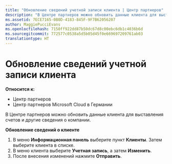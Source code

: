 ```yaml
---
title: "Обновление сведений учетной записи клиента | Центр партнеров"
description: "В Центре партнеров можно обновить данные клиента для выставления счетов и другие сведения о компании."
ms.assetid: 7ECE7165-0B0D-4183-845F-9F7B62056207
author: MaggiePucciEvans
ms.openlocfilehash: 7150ff922dd87b50dc67d8c00ebc6db1c4036b6d
ms.sourcegitcommit: 772577c0538a5d5b05d45f0e669697209761ab03
translationtype: HT
---
```

# <a name="update-customer-account-info"></a>Обновление сведений учетной записи клиента

**Относится к:**

-  Центр партнеров
-  Центр партнеров Microsoft Cloud в Германии

В Центре партнеров можно обновить данные клиента для выставления счетов и другие сведения о компании.

**Обновление сведений о клиенте**

1.  В меню **Информационная панель** выберите пункт **Клиенты**. Затем выберите клиента в списке.
2.  В меню клиента выберите **Учетная запись**, а затем **Изменить**.
3.  После внесения изменений нажмите **Отправить**.

 

 



